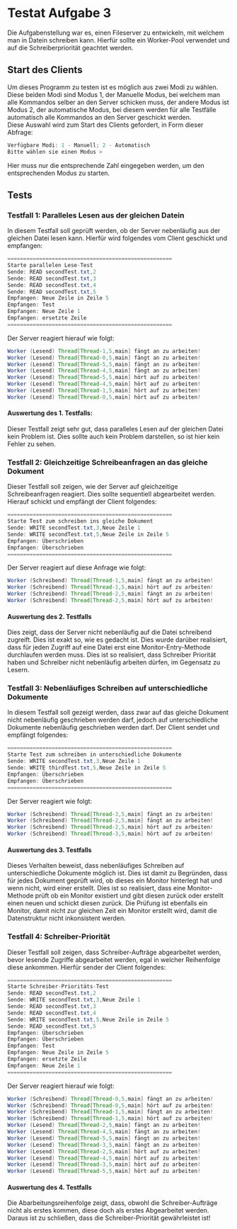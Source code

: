 # Testat Aufgabe 3
Die Aufgabenstellung war es, einen Fileserver zu entwickeln, mit welchem man in Datein schreiben kann. Hierfür sollte ein Worker-Pool verwendet und auf die Schreiberpriorität geachtet werden.

## Start des Clients
Um dieses Programm zu testen ist es möglich aus zwei Modi zu wählen. Diese beiden Modi sind Modus 1, der Manuelle Modus, bei welchem man alle Kommandos selber an den Server schicken muss, der andere Modus ist Modus 2, der automatische Modus, bei diesem werden für alle Testfälle automatisch alle Kommandos an den Server geschickt werden.  
Diese Auswahl wird zum Start des Clients gefordert, in Form dieser Abfrage:
```java
Verfügbare Modi: 1 - Manuell; 2 - Automatisch
Bitte wählen sie einen Modus > 
```
Hier muss nur die entsprechende Zahl eingegeben werden, um den entsprechenden Modus zu starten.

## Tests
### Testfall 1: Paralleles Lesen aus der gleichen Datein
In diesem Testfall soll geprüft werden, ob der Server nebenläufig aus der gleichen Datei lesen kann. Hierfür wird folgendes vom Client geschickt und empfangen:
```java
====================================================
Starte parallelen Lese-Test
Sende: READ secondTest.txt,2
Sende: READ secondTest.txt,3
Sende: READ secondTest.txt,4
Sende: READ secondTest.txt,5
Empfangen: Neue Zeile in Zeile 5
Empfangen: Test
Empfangen: Neue Zeile 1
Empfangen: ersetzte Zeile
====================================================
```
Der Server reagiert hierauf wie folgt:
```java
Worker (Lesend) Thread[Thread-1,5,main] fängt an zu arbeiten!
Worker (Lesend) Thread[Thread-0,5,main] fängt an zu arbeiten!
Worker (Lesend) Thread[Thread-5,5,main] fängt an zu arbeiten!
Worker (Lesend) Thread[Thread-4,5,main] fängt an zu arbeiten!
Worker (Lesend) Thread[Thread-5,5,main] hört auf zu arbeiten!
Worker (Lesend) Thread[Thread-4,5,main] hört auf zu arbeiten!
Worker (Lesend) Thread[Thread-1,5,main] hört auf zu arbeiten!
Worker (Lesend) Thread[Thread-0,5,main] hört auf zu arbeiten!
``` 
#### Auswertung des 1. Testfalls:
Dieser Testfall zeigt sehr gut, dass paralleles Lesen auf der gleichen Datei kein Problem ist. Dies sollte auch kein Problem darstellen, so ist hier kein Fehler zu sehen.
### Testfall 2: Gleichzeitige Schreibeanfragen an das gleiche Dokument
Dieser Testfall soll zeigen, wie der Server auf gleichzeitige Schreibeanfragen reagiert. Dies sollte sequentiell abgearbeitet werden. Hierauf schickt und empfängt der Client folgendes:
```java
====================================================
Starte Test zum schreiben ins gleiche Dokument
Sende: WRITE secondTest.txt,3,Neue Zeile 1
Sende: WRITE secondTest.txt,5,Neue Zeile in Zeile 5
Empfangen: Überschrieben
Empfangen: Überschrieben
====================================================
```
Der Server reagiert auf diese Anfrage wie folgt: 
```java
Worker (Schreibend) Thread[Thread-1,5,main] fängt an zu arbeiten!
Worker (Schreibend) Thread[Thread-1,5,main] hört auf zu arbeiten!
Worker (Schreibend) Thread[Thread-2,5,main] fängt an zu arbeiten!
Worker (Schreibend) Thread[Thread-2,5,main] hört auf zu arbeiten!
```
#### Auswertung des 2. Testfalls
Dies zeigt, dass der Server nicht nebenläufig auf die Datei schreibend zugreift. Dies ist exakt so, wie es gedacht ist. Dies wurde darüber realisiert, dass für jeden Zugriff auf eine Datei erst eine Monitor-Entry-Methode durchlaufen werden muss. Dies ist so realisiert, dass Schreiber Priorität haben und Schreiber nicht nebenläufig arbeiten dürfen, im Gegensatz zu Lesern.
### Testfall 3: Nebenläufiges Schreiben auf unterschiedliche Dokumente
In diesem Testfall soll gezeigt werden, dass zwar auf das gleiche Dokument nicht nebenläufig geschrieben werden darf, jedoch auf unterschiedliche Dokumente nebenläufig geschrieben werden darf. Der Client sendet und empfängt folgendes:
```java
====================================================
Starte Test zum schreiben in unterschiedliche Dokumente
Sende: WRITE secondTest.txt,3,Neue Zeile 1
Sende: WRITE thirdTest.txt,5,Neue Zeile in Zeile 5
Empfangen: Überschrieben
Empfangen: Überschrieben
====================================================
``` 
Der Server reagiert wie folgt:
```java
Worker (Schreibend) Thread[Thread-3,5,main] fängt an zu arbeiten!
Worker (Schreibend) Thread[Thread-2,5,main] fängt an zu arbeiten!
Worker (Schreibend) Thread[Thread-2,5,main] hört auf zu arbeiten!
Worker (Schreibend) Thread[Thread-3,5,main] hört auf zu arbeiten!
```
#### Auswertung des 3. Testfalls
Dieses Verhalten beweist, dass nebenläufiges Schreiben auf unterschiedliche Dokumente möglich ist. Dies ist damit zu Begründen, dass für jedes Dokument geprüft wird, ob dieses ein Monitor hinterlegt hat und wenn nicht, wird einer erstellt. Dies ist so realisiert, dass eine Monitor-Methode prüft ob ein Monitor existiert und gibt diesen zurück oder erstellt einen neuen und schickt diesen zurück. Die Prüfung ist ebenfalls ein Monitor, damit nicht zur gleichen Zeit ein Monitor erstellt wird, damit die Datenstruktur nicht inkonsistent werden.
### Testfall 4: Schreiber-Priorität
Dieser Testfall soll zeigen, dass Schreiber-Aufträge abgearbeitet werden, bevor lesende Zugriffe abgearbeitet werden, egal in welcher Reihenfolge diese ankommen. Hierfür sender der Client folgendes:
```java
====================================================
Starte Schreiber-Prioritäts-Test
Sende: READ secondTest.txt,2
Sende: WRITE secondTest.txt,3,Neue Zeile 1
Sende: READ secondTest.txt,3
Sende: READ secondTest.txt,4
Sende: WRITE secondTest.txt,5,Neue Zeile in Zeile 5
Sende: READ secondTest.txt,5
Empfangen: Überschrieben
Empfangen: Überschrieben
Empfangen: Test
Empfangen: Neue Zeile in Zeile 5
Empfangen: ersetzte Zeile
Empfangen: Neue Zeile 1
====================================================
```
Der Server reagiert hierauf wie folgt: 
```java
Worker (Schreibend) Thread[Thread-0,5,main] fängt an zu arbeiten!
Worker (Schreibend) Thread[Thread-0,5,main] hört auf zu arbeiten!
Worker (Schreibend) Thread[Thread-1,5,main] fängt an zu arbeiten!
Worker (Schreibend) Thread[Thread-1,5,main] hört auf zu arbeiten!
Worker (Lesend) Thread[Thread-2,5,main] fängt an zu arbeiten!
Worker (Lesend) Thread[Thread-4,5,main] fängt an zu arbeiten!
Worker (Lesend) Thread[Thread-5,5,main] fängt an zu arbeiten!
Worker (Lesend) Thread[Thread-3,5,main] fängt an zu arbeiten!
Worker (Lesend) Thread[Thread-2,5,main] hört auf zu arbeiten!
Worker (Lesend) Thread[Thread-4,5,main] hört auf zu arbeiten!
Worker (Lesend) Thread[Thread-3,5,main] hört auf zu arbeiten!
Worker (Lesend) Thread[Thread-5,5,main] hört auf zu arbeiten!
```
#### Auswertung des 4. Testfalls
Die Abarbeitungsreihenfolge zeigt, dass, obwohl die Schreiber-Aufträge nicht als erstes kommen, diese doch als erstes Abgearbeitet werden. Daraus ist zu schließen, dass die Schreiber-Priorität gewährleistet ist!